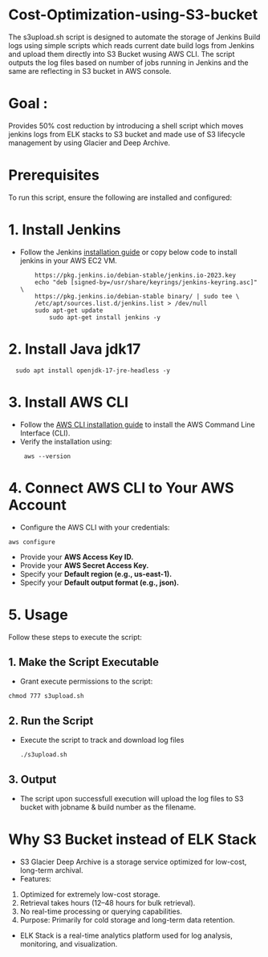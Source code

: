 # Cost-Optimization-using-S3-bucket

The s3upload.sh script is designed to automate the storage of Jenkins Build logs using simple scripts which reads current date build logs from Jenkins and upload them directly into S3 Bucket wusing AWS CLI. The script outputs the log files based on number of jobs running in Jenkins and the same are reflecting in S3 bucket in AWS console.

# Goal : 
Provides 50% cost reduction by introducing a shell script which moves jenkins logs from ELK stacks to S3 bucket and made use of S3 lifecycle management by using Glacier and Deep Archive.

# Prerequisites
To run this script, ensure the following are installed and configured:

# 1. Install Jenkins 
* Follow the Jenkins [installation guide](https://www.jenkins.io/doc/book/installing/linux/) or copy below code to install jenkins in your AWS EC2 VM.
  ```     sudo wget -O /usr/share/keyrings/jenkins-keyring.asc \
	  https://pkg.jenkins.io/debian-stable/jenkins.io-2023.key
	  echo "deb [signed-by=/usr/share/keyrings/jenkins-keyring.asc]" \
	  https://pkg.jenkins.io/debian-stable binary/ | sudo tee \
	  /etc/apt/sources.list.d/jenkins.list > /dev/null
	  sudo apt-get update
          sudo apt-get install jenkins -y

# 2. Install Java jdk17
  ```
    sudo apt install openjdk-17-jre-headless -y
  ```
# 3. Install AWS CLI
* Follow the [AWS CLI installation guide](https://docs.aws.amazon.com/cli/latest/userguide/getting-started-install.html) to install the AWS Command Line Interface (CLI).
* Verify the installation using:
  ```
   aws --version
  ```
# 4. Connect AWS CLI to Your AWS Account
* Configure the AWS CLI with your credentials:
```
aws configure
```
  - Provide your **AWS Access Key ID.**
  - Provide your **AWS Secret Access Key.**
  - Specify your **Default region (e.g., us-east-1).**
  - Specify your **Default output format (e.g., json).**

# 5. Usage
Follow these steps to execute the script:
## 1. Make the Script Executable
* Grant execute permissions to the script:
```
chmod 777 s3upload.sh
```
## 2. Run the Script
* Execute the script to track and download log files
  ```
  ./s3upload.sh

## 3. Output
* The script upon successfull execution will upload the log files to S3 bucket with jobname & build number as the filename.

# Why S3 Bucket instead of ELK Stack
* S3 Glacier Deep Archive is a storage service optimized for low-cost, long-term archival.
* Features:
1. Optimized for extremely low-cost storage.
2. Retrieval takes hours (12–48 hours for bulk retrieval).
3. No real-time processing or querying capabilities.
4. Purpose: Primarily for cold storage and long-term data retention.

* ELK Stack is a real-time analytics platform used for log analysis, monitoring, and visualization.


